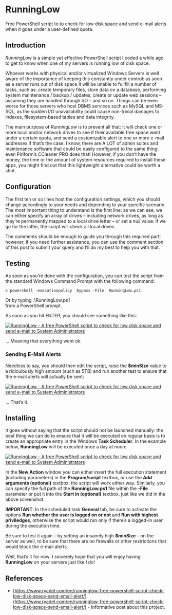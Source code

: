 # RunningLow
Free PowerShell script to to check for low disk space and send e-mail alerts when it goes under a user-defined quota.

## Introduction
_RunningLow_ is a simple yet effective PowerShell script I coded a while ago to get to know when one of my servers is running low of disk space.

Whoever works with physical and/or virtualized Windows Servers is well aware of the importance of keeping this constantly under control: as soon as a server runs out of disk space it will be unable to fullfill a number of tasks, such as: create temporary files, store data on a database, performing system maintenance / backup / updates, create or update web sessions – assuming they are handled through I/O – and so on. Things can be even worse for those servers who host DBMS services such as MySQL and MS-SQL, as the sudden I/O unavailability could cause non-trivial damages to indexes, filesystem-based tables and data integrity.
 
The main purpose of _RunningLow_ is to prevent all that: it will check one or more local and/or network drives to see if their available free space went under a certain quota, and send a customizable alert to one or more e-mail addresses if that’s the case. I know, there are A LOT of admin suites and maintenance software that could be easily configured to the same thing: even Piriform’s CCleaner PRO does that! However, if you don’t have the money, the time or the amount of system resources required to install these apps, you might find out that this lightweight alternative could be worth a shot.

## Configuration

The first ten or so lines host the configuration settings, which you should change accordingly to your needs and depending to your specific scenario. The most important thing to understand is the first line: as we can see, we can either specify an array of drives – including network drives, as long as they’re permanently mapped to a local drive letter – or set a  _null_  value: if we go for the latter, the script will check all local drives.

The comments should be enough to guide you through this required part: however, if you need further assistance, you can use the comment section of this post to submit your query and I’ll do my best to help you with that.

## Testing

As soon as you’re done with the configuration, you can test the script from the standard Windows Command Prompt with the following command:

    > powershell -executionpolicy  bypass -File  RunningLow.ps1

Or by typing
    .\RunningLow.ps1  
from a PowerShell prompt.

As soon as you hit ENTER, you should see something like this:

[![RunningLow - A free PowerShell script to check for low disk space and send e-mail to System Administrators](https://i1.wp.com/www.ryadel.com/wp-content/uploads/2017/08/runninglow-powershell-script-disk-space-check.png?resize=710%2C299)](https://i1.wp.com/www.ryadel.com/wp-content/uploads/2017/08/runninglow-powershell-script-disk-space-check.png)

… Meaning that everything went ok.

### Sending E-Mail Alerts

Needless to say, you should then edit the script, raise the  **$minSize** value to a ridiculously high amount (such as 5TB) and run another test to ensure that the e-mail alerts will actually be sent:

[![RunningLow - A free PowerShell script to check for low disk space and send e-mail to System Administrators](https://i0.wp.com/www.ryadel.com/wp-content/uploads/2017/08/runninglow-powershell-script-disk-space-check-02.png?resize=710%2C274)](https://i0.wp.com/www.ryadel.com/wp-content/uploads/2017/08/runninglow-powershell-script-disk-space-check-02.png)

… That’s it.

## Installing

It goes without saying that the script should not be launched manually: the best thing we can do to ensure that it will be executed on regular basis is to create an appropriate entry in the Windows  **Task Scheduler**. In the example below,  **RunningLow**  will be executed once a day at noon:

[![RunningLow - A free PowerShell script to check for low disk space and send e-mail to System Administrators](https://i1.wp.com/www.ryadel.com/wp-content/uploads/2017/08/runninglow-task-scheduler-12-once-day-879x1024.png?resize=648%2C755)](https://i2.wp.com/www.ryadel.com/wp-content/uploads/2017/08/runninglow-task-scheduler-12-once-day.png)

In the  **New Action**  window you can either insert the full execution statement (including parameters) in the  **Program/script**  textbox, or use the  **Add arguments (optional)** textbox: the script will work either way. Similarly, you can specify the full path of the **RunningLow.ps1** file within the  **-File**  parameter or put it into the  **Start in (optional)**  textbox, just like we did in the above screenshot.

**IMPORTANT**: In the scheduled task  **General**  tab, be sure to activate the options **Run whether the user is logged on or not** and **Run with highest priviledges**, otherwise the script would run only if there’s a logged-in user during the execution time.

Be sure to test it again – by setting an insanely high  **$minSize** – on the server as well, to be sure that there are no firewalls or other restrictions that would block the e-mail alerts.

Well, that’s it for now: I sincerely hope that you will enjoy having **RunningLow** on your servers just like I do!

## References
 - [https://www.ryadel.com/en/runninglow-free-powershell-script-check-low-disk-space-send-email-alert/](https://www.ryadel.com/en/runninglow-free-powershell-script-check-low-disk-space-send-email-alert/) - Informative post about this project.
